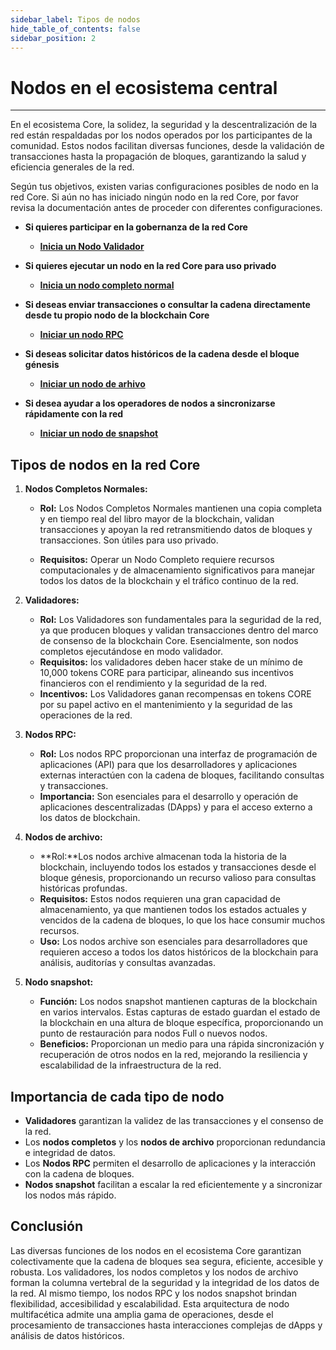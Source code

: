 ```yaml
---
sidebar_label: Tipos de nodos
hide_table_of_contents: false
sidebar_position: 2
---
```


# Nodos en el ecosistema central

---

En el ecosistema Core, la solidez, la seguridad y la descentralización de la red están respaldadas por los nodos operados por los participantes de la comunidad. Estos nodos facilitan diversas funciones, desde la validación de transacciones hasta la propagación de bloques, garantizando la salud y eficiencia generales de la red.

Según tus objetivos, existen varias configuraciones posibles de nodo en la red Core. Si aún no has iniciado ningún nodo en la red Core, por favor revisa la documentación antes de proceder con diferentes configuraciones.

- **Si quieres participar en la gobernanza de la red Core**

  - [**Inicia un Nodo Validador**](./config/validator-node-config.md)

- **Si quieres ejecutar un nodo en la red Core para uso privado**
  - [**Inicia un nodo completo normal**](./config/full-node.md)

- **Si deseas enviar transacciones o consultar la cadena directamente desde tu propio nodo de la blockchain Core**

  - [**Iniciar un nodo RPC**](./config/rpc-node-config.md)

- **Si deseas solicitar datos históricos de la cadena desde el bloque génesis**

  - [**Iniciar un nodo de arhivo**](./config/archive-node-config.md)

- **Si desea ayudar a los operadores de nodos a sincronizarse rápidamente con la red**

  - [**Iniciar un nodo de snapshot**](./config/snapshot-node-config.md)

## Tipos de nodos en la red Core

1. **Nodos Completos Normales:**
   - **Rol:** Los Nodos Completos Normales mantienen una copia completa y en tiempo real del libro mayor de la blockchain, validan transacciones y apoyan la red retransmitiendo datos de bloques y transacciones. Son útiles para uso privado.

   - **Requisitos:** Operar un Nodo Completo requiere recursos computacionales y de almacenamiento significativos para manejar todos los datos de la blockchain y el tráfico continuo de la red.

2. **Validadores:**
   - **Rol:** Los Validadores son fundamentales para la seguridad de la red, ya que producen bloques y validan transacciones dentro del marco de consenso de la blockchain Core. Esencialmente, son nodos completos ejecutándose en modo validador.
   - **Requisitos:** los validadores deben hacer stake de un mínimo de 10,000 tokens CORE para participar, alineando sus incentivos financieros con el rendimiento y la seguridad de la red.
   - **Incentivos:** Los Validadores ganan recompensas en tokens CORE por su papel activo en el mantenimiento y la seguridad de las operaciones de la red.

3. **Nodos RPC:**
   - **Rol:** Los nodos RPC proporcionan una interfaz de programación de aplicaciones (API) para que los desarrolladores y aplicaciones externas interactúen con la cadena de bloques, facilitando consultas y transacciones.
   - **Importancia:** Son esenciales para el desarrollo y operación de aplicaciones descentralizadas (DApps) y para el acceso externo a los datos de blockchain.

4. **Nodos de archivo:**
   - \*\*Rol:\*\*Los nodos archive almacenan toda la historia de la blockchain, incluyendo todos los estados y transacciones desde el bloque génesis, proporcionando un recurso valioso para consultas históricas profundas.
   - **Requisitos:** Estos nodos requieren una gran capacidad de almacenamiento, ya que mantienen todos los estados actuales y vencidos de la cadena de bloques, lo que los hace consumir muchos recursos.
   - **Uso:** Los nodos archive son esenciales para desarrolladores que requieren acceso a todos los datos históricos de la blockchain para análisis, auditorías y consultas avanzadas.

5. **Nodo snapshot:**
   - **Función:** Los nodos snapshot mantienen capturas de la blockchain en varios intervalos. Estas capturas de estado guardan el estado de la blockchain en una altura de bloque específica, proporcionando un punto de restauración para nodos Full o nuevos nodos.
   - **Beneficios:** Proporcionan un medio para una rápida sincronización y recuperación de otros nodos en la red, mejorando la resiliencia y escalabilidad de la infraestructura de la red.

## Importancia de cada tipo de nodo

- **Validadores** garantizan la validez de las transacciones y el consenso de la red.
- Los **nodos completos** y los **nodos de archivo** proporcionan redundancia e integridad de datos.
- Los **Nodos RPC** permiten el desarrollo de aplicaciones y la interacción con la cadena de bloques.
- **Nodos snapshot** facilitan a escalar la red eficientemente y a sincronizar los nodos más rápido.

## Conclusión

Las diversas funciones de los nodos en el ecosistema Core garantizan colectivamente que la cadena de bloques sea segura, eficiente, accesible y robusta. Los validadores, los nodos completos y los nodos de archivo forman la columna vertebral de la seguridad y la integridad de los datos de la red. Al mismo tiempo, los nodos RPC y los nodos snapshot brindan flexibilidad, accesibilidad y escalabilidad. Esta arquitectura de nodo multifacética admite una amplia gama de operaciones, desde el procesamiento de transacciones hasta interacciones complejas de dApps y análisis de datos históricos.